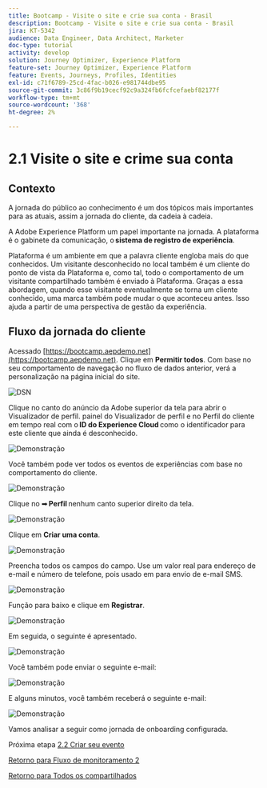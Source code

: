 ```yaml
---
title: Bootcamp - Visite o site e crie sua conta - Brasil
description: Bootcamp - Visite o site e crie sua conta - Brasil
jira: KT-5342
audience: Data Engineer, Data Architect, Marketer
doc-type: tutorial
activity: develop
solution: Journey Optimizer, Experience Platform
feature-set: Journey Optimizer, Experience Platform
feature: Events, Journeys, Profiles, Identities
exl-id: c71f6789-25cd-4fac-b026-e981744dbe95
source-git-commit: 3c86f9b19cecf92c9a324fb6fcfcefaebf82177f
workflow-type: tm+mt
source-wordcount: '368'
ht-degree: 2%

---
```


# 2.1 Visite o site e crime sua conta

## Contexto

A jornada do público ao conhecimento é um dos tópicos mais importantes para as atuais, assim a jornada do cliente, da cadeia à cadeia.

A Adobe Experience Platform um papel importante na jornada. A plataforma é o gabinete da comunicação, o **sistema de registro de experiência**.

Plataforma é um ambiente em que a palavra cliente engloba mais do que conhecidos. Um visitante desconhecido no local também é um cliente do ponto de vista da Plataforma e, como tal, todo o comportamento de um visitante compartilhado também é enviado à Plataforma. Graças a essa abordagem, quando esse visitante eventualmente se torna um cliente conhecido, uma marca também pode mudar o que aconteceu antes. Isso ajuda a partir de uma perspectiva de gestão da experiência.

## Fluxo da jornada do cliente

Acessado [https://bootcamp.aepdemo.net](https://bootcamp.aepdemo.net). Clique em **Permitir todos**. Com base no seu comportamento de navegação no fluxo de dados anterior, verá a personalização na página inicial do site.

![DSN](./images/web8.png)

Clique no canto do anúncio da Adobe superior da tela para abrir o Visualizador de perfil. painel do Visualizador de perfil e no Perfil do cliente em tempo real com o **ID do Experience Cloud** como o identificador para este cliente que ainda é desconhecido.

![Demonstração](./images/pv1.png)

Você também pode ver todos os eventos de experiências com base no comportamento do cliente.

![Demonstração](./images/pv3.png)

Clique no ➡ **Perfil** nenhum canto superior direito da tela.

![Demonstração](./images/pv4.png)

Clique em **Criar uma conta**.

![Demonstração](./images/pv5.png)

Preencha todos os campos do campo. Use um valor real para endereço de e-mail e número de telefone, pois usado em para envio de e-mail SMS.

![Demonstração](./images/pv7.png)

Função para baixo e clique em **Registrar**.

![Demonstração](./images/pv8.png)

Em seguida, o seguinte é apresentado.

![Demonstração](./images/pv9.png)

Você também pode enviar o seguinte e-mail:

![Demonstração](./images/pv10.png)

E alguns minutos, você também receberá o seguinte e-mail:

![Demonstração](./images/pv11.png)

Vamos analisar a seguir como jornada de onboarding configurada.

Próxima etapa [2.2 Criar seu evento](./ex2.md)

[Retorno para Fluxo de monitoramento 2](./uc2.md)

[Retorno para Todos os compartilhados](../../overview.md)
